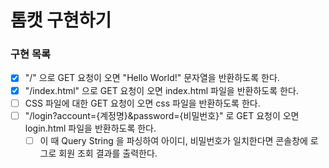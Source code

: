 # 톰캣 구현하기

### 구현 목록
- [x] "/" 으로 GET 요청이 오면 "Hello World!" 문자열을 반환하도록 한다.
- [x] "/index.html" 으로 GET 요청이 오면 index.html 파일을 반환하도록 한다.
- [ ] CSS 파일에 대한 GET 요청이 오면 css 파일을 반환하도록 한다.
- [ ] "/login?account={계정명}&password={비밀번호}" 로 GET 요청이 오면 login.html 파일을 반환하도록 한다.
  - [ ] 이 때 Query String 을 파싱하여 아이디, 비밀번호가 일치한다면 콘솔창에 로그로 회원 조회 결과를 출력한다.
